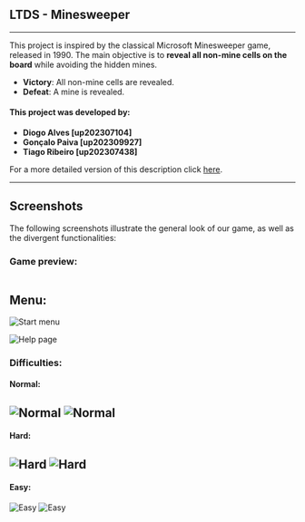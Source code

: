 ## **LTDS - Minesweeper**

---

This project is inspired by the classical Microsoft Minesweeper game, released in 1990.
The main objective is to **reveal all non-mine cells on the board** while avoiding the
hidden mines.

- **Victory**: All non-mine cells are revealed.
- **Defeat**: A mine is revealed.


#### **This project was developed by:**
- **Diogo Alves [up202307104]**
- **Gonçalo Paiva [up202309927]**
- **Tiago Ribeiro [up202307438]**


For a more detailed version of this description click [here](./docs/README.md). 

---

## **Screenshots**

The following screenshots illustrate the general look of our game, as well as the divergent functionalities:

### **Game preview:**

![]()

## **Menu:**

![Start menu](./docs/resources/screenshots/StartMenu.png)

![Help page](./docs/resources/screenshots/HelpPage.png)

### **Difficulties:**

#### Normal:

![Normal](./docs/resources/screenshots/NormalDifficulty.png)
![Normal](./docs/resources/screenshots/NormalDifficultyBoard.png)
---

#### Hard:

![Hard](./docs/resources/screenshots/HardDifficulty.png)
![Hard](./docs/resources/screenshots/HardDifficultyBoard.png)
---

#### Easy:
![Easy](./docs/resources/screenshots/EasyDifficulty.png)
![Easy](./docs/resources/screenshots/EasyDifficultyBoard.png)
